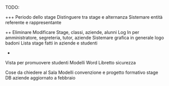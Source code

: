 TODO:

+++
Periodo dello stage
Distinguere tra stage e alternanza
Sistemare entità referente e rappresentante


++
Eliminare Modificare Stage, classi, aziende, alunni
Log In per amministratore, segreteria, tutor, aziende
Sistemare grafica in generale logo badoni
Lista stage fatti in aziende e studenti


+
Vista per promuovere studenti
Modelli Word
Libretto sicurezza








Cose da chiedere al Sala
Modelli convenzione e progetto formativo stage
DB aziende aggiornato a febbraio